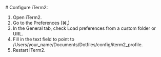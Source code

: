 # Configure iTerm2:

1. Open iTerm2.
2. Go to the Preferences (⌘,)
3. In the General tab, check Load preferences from a custom folder or URL.
4. Fill in the text field to point to /Users/your_name/Documents/Dotfiles/config/iterm2_profile.
5. Restart iTerm2.
